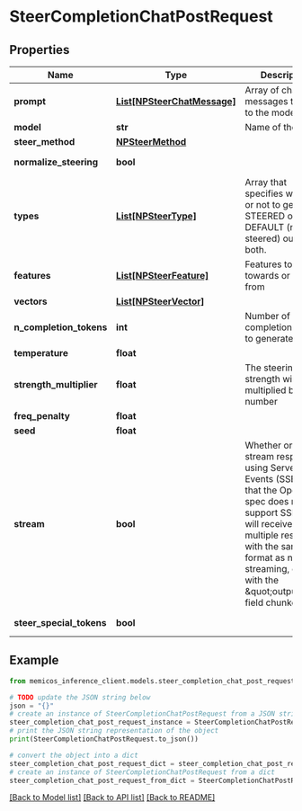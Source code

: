 # SteerCompletionChatPostRequest


## Properties

Name | Type | Description | Notes
------------ | ------------- | ------------- | -------------
**prompt** | [**List[NPSteerChatMessage]**](NPSteerChatMessage.md) | Array of chat messages to pass to the model | 
**model** | **str** | Name of the model | 
**steer_method** | [**NPSteerMethod**](NPSteerMethod.md) |  | 
**normalize_steering** | **bool** |  | [default to False]
**types** | [**List[NPSteerType]**](NPSteerType.md) | Array that specifies whether or not to generate STEERED output, DEFAULT (non-steered) output, or both. | 
**features** | [**List[NPSteerFeature]**](NPSteerFeature.md) | Features to steer towards or away from | [optional] 
**vectors** | [**List[NPSteerVector]**](NPSteerVector.md) |  | [optional] 
**n_completion_tokens** | **int** | Number of completion tokens to generate | 
**temperature** | **float** |  | 
**strength_multiplier** | **float** | The steering strength will be multiplied by this number | 
**freq_penalty** | **float** |  | 
**seed** | **float** |  | 
**stream** | **bool** | Whether or not to stream responses using Server Side Events (SSE). Note that the OpenAPI spec does not support SSE - you will receive multiple responses with the same format as non-streaming, except with the \&quot;output\&quot; field chunked. | [optional] [default to False]
**steer_special_tokens** | **bool** |  | [default to True]

## Example

```python
from memicos_inference_client.models.steer_completion_chat_post_request import SteerCompletionChatPostRequest

# TODO update the JSON string below
json = "{}"
# create an instance of SteerCompletionChatPostRequest from a JSON string
steer_completion_chat_post_request_instance = SteerCompletionChatPostRequest.from_json(json)
# print the JSON string representation of the object
print(SteerCompletionChatPostRequest.to_json())

# convert the object into a dict
steer_completion_chat_post_request_dict = steer_completion_chat_post_request_instance.to_dict()
# create an instance of SteerCompletionChatPostRequest from a dict
steer_completion_chat_post_request_from_dict = SteerCompletionChatPostRequest.from_dict(steer_completion_chat_post_request_dict)
```
[[Back to Model list]](../README.md#documentation-for-models) [[Back to API list]](../README.md#documentation-for-api-endpoints) [[Back to README]](../README.md)


